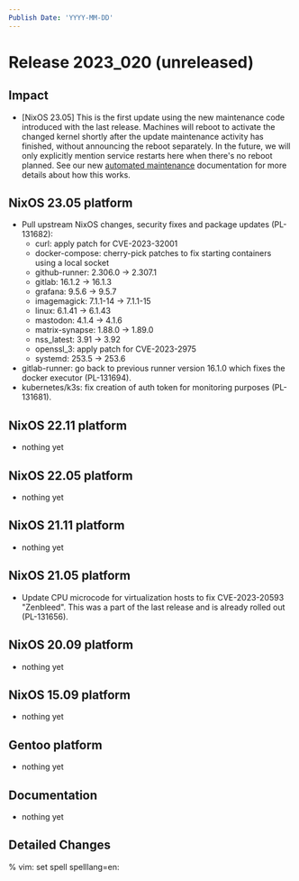 ```yaml
---
Publish Date: 'YYYY-MM-DD'
---
```


# Release 2023_020 (unreleased)

## Impact

- \[NixOS 23.05\] This is the first update using the new maintenance code
   introduced with the last release. Machines will reboot to activate the
   changed kernel shortly after the update maintenance activity has finished,
   without announcing the reboot separately. In the future, we will only
   explicitly mention service restarts here when there's no reboot planned.
   See our new [automated maintenance](https://doc.flyingcircus.io/roles/fc-23.05-staging/maintenance.html)
   documentation for more details about how this works.

## NixOS 23.05 platform

- Pull upstream NixOS changes, security fixes and package updates (PL-131682):
  - curl: apply patch for CVE-2023-32001
  - docker-compose: cherry-pick patches to fix starting containers using a local socket
  - github-runner: 2.306.0 -> 2.307.1
  - gitlab: 16.1.2 -> 16.1.3
  - grafana: 9.5.6 -> 9.5.7
  - imagemagick: 7.1.1-14 -> 7.1.1-15
  - linux: 6.1.41 -> 6.1.43
  - mastodon: 4.1.4 -> 4.1.6
  - matrix-synapse: 1.88.0 -> 1.89.0
  - nss_latest: 3.91 -> 3.92
  - openssl_3: apply patch for CVE-2023-2975
  - systemd: 253.5 -> 253.6
- gitlab-runner: go back to previous runner version 16.1.0 which fixes the
  docker executor (PL-131694).
- kubernetes/k3s: fix creation of auth token for monitoring purposes (PL-131681).

## NixOS 22.11 platform

- nothing yet

## NixOS 22.05 platform

- nothing yet

## NixOS 21.11 platform

- nothing yet

## NixOS 21.05 platform

- Update CPU microcode for virtualization hosts to fix
  CVE-2023-20593 "Zenbleed". This was a part of the last release and is
  already rolled out (PL-131656).

## NixOS 20.09 platform

- nothing yet

## NixOS 15.09 platform

- nothing yet

## Gentoo platform

- nothing yet

## Documentation

- nothing yet

## Detailed Changes

% vim: set spell spelllang=en:
